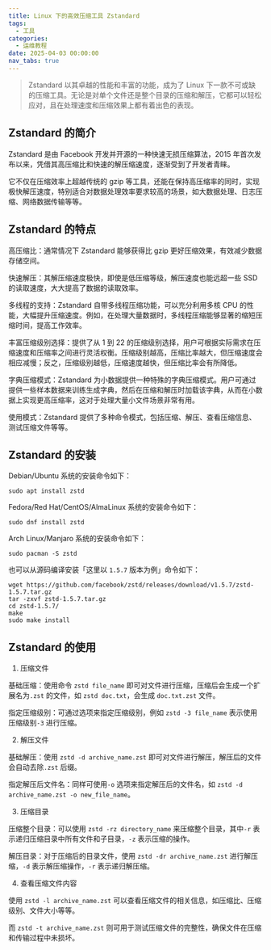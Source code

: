 ```yaml
---
title: Linux 下的高效压缩工具 Zstandard
tags:
  - 工具
categories:
  - 运维教程
date: 2025-04-03 00:00:00
nav_tabs: true
---
```


> Zstandard 以其卓越的性能和丰富的功能，成为了 Linux 下一款不可或缺的压缩工具。无论是对单个文件还是整个目录的压缩和解压，它都可以轻松应对，且在处理速度和压缩效果上都有着出色的表现。

<!-- more -->

## Zstandard 的简介

Zstandard 是由 Facebook 开发并开源的一种快速无损压缩算法，2015 年首次发布以来，凭借其高压缩比和快速的解压缩速度，逐渐受到了开发者青睐。

它不仅在压缩效率上超越传统的 gzip 等工具，还能在保持高压缩率的同时，实现极快解压速度，特别适合对数据处理效率要求较高的场景，如大数据处理、日志压缩、网络数据传输等等。

## Zstandard 的特点

高压缩比：通常情况下 Zstandard 能够获得比 gzip 更好压缩效果，有效减少数据存储空间。

快速解压：其解压缩速度极快，即使是低压缩等级，解压速度也能远超一些 SSD 的读取速度，大大提高了数据的读取效率。

多线程的支持：Zstandard 自带多线程压缩功能，可以充分利用多核 CPU 的性能，大幅提升压缩速度。例如，在处理大量数据时，多线程压缩能够显著的缩短压缩时间，提高工作效率。

丰富压缩级别选择：提供了从 1 到 22 的压缩级别选择，用户可根据实际需求在压缩速度和压缩率之间进行灵活权衡。压缩级别越高，压缩比率越大，但压缩速度会相应减慢；反之，压缩级别越低，压缩速度越快，但压缩比率会有所降低。

字典压缩模式：Zstandard 为小数据提供一种特殊的字典压缩模式。用户可通过提供一些样本数据来训练生成字典，然后在压缩和解压时加载该字典，从而在小数据上实现更高压缩率，这对于处理大量小文件场景非常有用。

使用模式：Zstandard 提供了多种命令模式，包括压缩、解压、查看压缩信息、测试压缩文件等等。

## Zstandard 的安装

Debian/Ubuntu 系统的安装命令如下：

```
sudo apt install zstd
```

Fedora/Red Hat/CentOS/AlmaLinux 系统的安装命令如下：

```
sudo dnf install zstd
```

Arch Linux/Manjaro 系统的安装命令如下：

```
sudo pacman -S zstd
```

也可以从源码编译安装「这里以 `1.5.7` 版本为例」命令如下：

```
wget https://github.com/facebook/zstd/releases/download/v1.5.7/zstd-1.5.7.tar.gz
tar -zxvf zstd-1.5.7.tar.gz
cd zstd-1.5.7/
make
sudo make install
```

## Zstandard 的使用

1. 压缩文件

基础压缩：使用命令 `zstd file_name` 即可对文件进行压缩，压缩后会生成一个扩展名为`.zst` 的文件，如 `zstd doc.txt`，会生成 `doc.txt.zst` 文件。

指定压缩级别：可通过选项来指定压缩级别，例如 `zstd -3 file_name` 表示使用压缩级别`-3` 进行压缩。

2. 解压文件

基础解压：使用 `zstd -d archive_name.zst` 即可对文件进行解压，解压后的文件会自动去除`.zst` 后缀。

指定解压后文件名：同样可使用`-o` 选项来指定解压后的文件名，如 `zstd -d archive_name.zst -o new_file_name`。

3. 压缩目录

压缩整个目录：可以使用 `zstd -rz directory_name` 来压缩整个目录，其中`-r` 表示递归压缩目录中所有文件和子目录，`-z` 表示压缩的操作。

解压目录：对于压缩后的目录文件，使用 `zstd -dr archive_name.zst` 进行解压缩，`-d` 表示解压缩操作，`-r` 表示递归解压缩。

4. 查看压缩文件内容

使用 `zstd -l archive_name.zst` 可以查看压缩文件的相关信息，如压缩比、压缩级别、文件大小等等。

而 `zstd -t archive_name.zst` 则可用于测试压缩文件的完整性，确保文件在压缩和传输过程中未损坏。